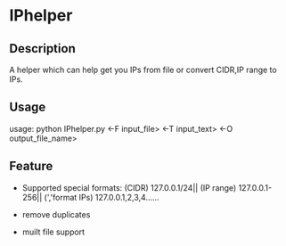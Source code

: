 # IPhelper

## Description
 A helper which can help get you IPs from file or convert CIDR,IP range to IPs.

## Usage
 usage: python IPhelper.py <-F input_file> <-T input_text> <-O output_file_name>

## Feature
 - Supported special formats:
 (CIDR)          127.0.0.1/24||
 (IP range)      127.0.0.1-256||
 (','format IPs) 127.0.0.1,2,3,4……
 
 - remove duplicates
 - muilt file support
